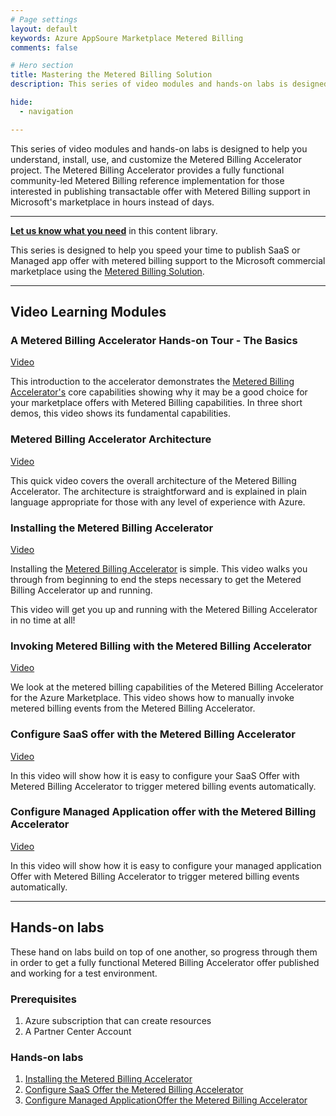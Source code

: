 ```yaml
---
# Page settings
layout: default
keywords: Azure AppSoure Marketplace Metered Billing
comments: false

# Hero section
title: Mastering the Metered Billing Solution
description: This series of video modules and hands-on labs is designed to help you understand, install, use, and customize the Metered Billing Accelerator project. The Metered Billing Accelerator provides a fully functional community-led Metered Billing reference implementation for those interested in publishing transactable offer with Metered Billing support in Microsoft's marketplace in hours instead of days.

hide:
  - navigation

---
```


This series of video modules and hands-on labs is designed to help you understand, install, use, and customize the Metered Billing Accelerator project. The Metered Billing Accelerator provides a fully functional community-led Metered Billing reference implementation for those interested in publishing transactable offer with Metered Billing support in Microsoft's marketplace in hours instead of days.

---

**[Let us know what you need](https://forms.office.com/r/0gCrzhSMkw)** in this content library.

This series is designed to help you speed your time to publish SaaS or Managed app offer with metered billing support to the Microsoft commercial marketplace using the [Metered Billing Solution](https://github.com/microsoft/metered-billing-accelerator).

---

## Video Learning Modules

### A Metered Billing Accelerator Hands-on Tour - The Basics

[Video](TBD)

This introduction to the accelerator demonstrates the [Metered Billing Accelerator's](https://github.com/microsoft/metered-billing-accelerator) core capabilities showing why it may be a good choice for your marketplace offers with Metered Billing capabilities. In three short demos, this video shows its fundamental capabilities. 


### Metered Billing Accelerator Architecture

[Video](TBD)

This quick video covers the overall architecture of the Metered Billing Accelerator. The architecture is straightforward and is explained in plain language appropriate for those with any level of experience with Azure.

### Installing the Metered Billing Accelerator

[Video](TBD)

Installing the [Metered Billing Accelerator](https://github.com/microsoft/metered-billing-accelerator) is simple. This video walks you through from beginning to end the steps necessary to get the Metered Billing Accelerator up and running. 

This video will get you up and running with the Metered Billing Accelerator in no time at all!


### Invoking Metered Billing with the Metered Billing Accelerator

[Video](TBD)

We look at the metered billing capabilities of the Metered Billing Accelerator for the Azure Marketplace. This video shows how to manually invoke metered billing events from the Metered Billing Accelerator.

### Configure SaaS offer with the Metered Billing Accelerator

[Video](TBD)

In this video will show how it is easy to configure your SaaS Offer with Metered Billing Accelerator to trigger metered billing events automatically.

### Configure Managed Application offer with the Metered Billing Accelerator

[Video](TBD)

In this video will show how it is easy to configure your managed application Offer with Metered Billing Accelerator to trigger metered billing events automatically.

---

## Hands-on labs

These hand on labs build on top of one another, so progress through them in order to get a fully functional Metered Billing Accelerator offer published and working for a test environment.

### Prerequisites

1. Azure subscription that can create resources
1. A Partner Center Account

### Hands-on labs

1. [Installing the Metered Billing Accelerator](./labs/lab1-install/README.md)
1. [Configure SaaS Offer the Metered Billing Accelerator](./labs/lab2-saas/README.md)
1. [Configure Managed ApplicationOffer the Metered Billing Accelerator](./labs/lab3-ama/README.md)